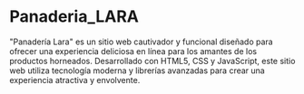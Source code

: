 # Panaderia_LARA
"Panadería Lara" es un sitio web cautivador y funcional diseñado para ofrecer una experiencia deliciosa en línea para los amantes de los productos horneados. Desarrollado con HTML5, CSS y JavaScript, este sitio web utiliza tecnología moderna y librerías avanzadas para crear una experiencia atractiva y envolvente.
